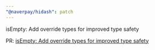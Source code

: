 ```yaml
---
"@naverpay/hidash": patch
---
```


isEmpty: Add override types for improved type safety

PR: [isEmpty: Add override types for improved type safety](https://github.com/NaverPayDev/hidash/pull/218)
